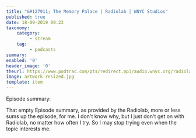 ```yaml
---
title: "&#127911; The Memory Palace | Radiolab | WNYC Studios"
published: true
date: 18-09-2019 09:23
taxonomy:
    category:
         - stream
    tag:
         - podcasts
summary:
enabled: '0'
header_image: '0'
theurl: https://www.podtrac.com/pts/redirect.mp3/audio.wnyc.org/radiolab_podcast/radiolab_podcast19thememorypalace.mp3
image: artwork-resized.jpg
template: item
---
```

 
Episode summary: 

That empty Episode summary, as provided by the Radiolab, more or less sums up the episode, for me. I don't know why, but I just don't get on with Radiolab, no matter how often I try. So I may stop trying even when the topic interests me.

